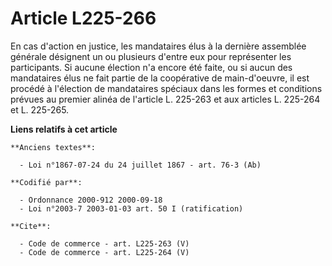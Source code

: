 # Article L225-266

En cas d'action en justice, les mandataires élus à la dernière assemblée générale désignent un ou plusieurs d'entre eux pour
représenter les participants. Si aucune élection n'a encore été faite, ou si aucun des mandataires élus ne fait partie de la
coopérative de main-d'oeuvre, il est procédé à l'élection de mandataires spéciaux dans les formes et conditions prévues au
premier alinéa de l'article L. 225-263 et aux articles L. 225-264 et L. 225-265.

**Liens relatifs à cet article**

	**Anciens textes**:

	  - Loi n°1867-07-24 du 24 juillet 1867 - art. 76-3 (Ab)

	**Codifié par**:

	  - Ordonnance 2000-912 2000-09-18
	  - Loi n°2003-7 2003-01-03 art. 50 I (ratification)

	**Cite**:

	  - Code de commerce - art. L225-263 (V)
	  - Code de commerce - art. L225-264 (V)
